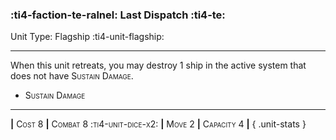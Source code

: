 ### :ti4-faction-te-ralnel: **Last Dispatch** :ti4-te:

Unit Type: Flagship :ti4-unit-flagship:

---

When this unit retreats, you may destroy 1 ship in the active system that does not have <span style="font-variant:small-caps;">Sustain Damage</span>.

* <span style="font-variant:small-caps;">Sustain Damage</span> 

---

__|__ <span style="font-variant:small-caps;">Cost 8</span> __|__ <span style="font-variant:small-caps;">Combat 8 :ti4-unit-dice-x2:</span> __|__ <span style="font-variant:small-caps;">Move 2</span> __|__ <span style="font-variant:small-caps;">Capacity 4</span> __|__
{ .unit-stats }
